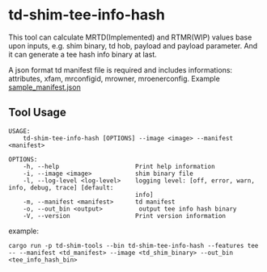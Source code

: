 # td-shim-tee-info-hash

This tool can calculate MRTD(Implemented) and RTMR(WIP) values base upon inputs, e.g. shim binary, td hob, payload and payload parameter. And it can generate a tee hash info binary at last. 

A json format td manifest file is required and includes informations: attributes, xfam, mrconfigid, mrowner, mroenerconfig. Example [sample_manifest.json](sample_manifest.json)

## Tool Usage

```
USAGE:
    td-shim-tee-info-hash [OPTIONS] --image <image> --manifest <manifest>

OPTIONS:
    -h, --help                     Print help information
    -i, --image <image>            shim binary file
    -l, --log-level <log-level>    logging level: [off, error, warn, info, debug, trace] [default:
                                   info]
    -m, --manifest <manifest>      td manifest
    -o, --out_bin <output>          output tee info hash binary
    -V, --version                  Print version information
```

example:<br>
```
cargo run -p td-shim-tools --bin td-shim-tee-info-hash --features tee -- --manifest <td_manifest> --image <td_shim_binary> --out_bin <tee_info_hash_bin>
```
